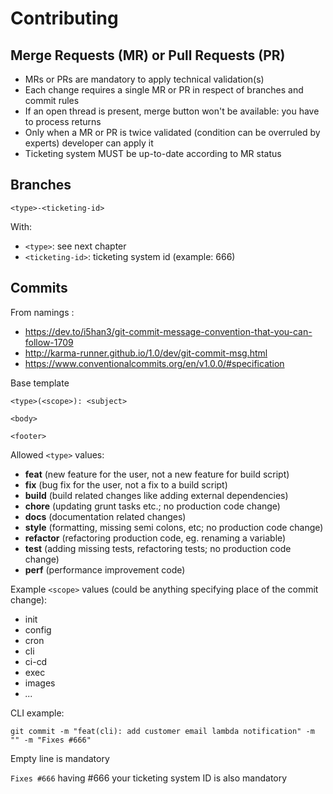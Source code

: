 # Contributing

## Merge Requests (MR) or Pull Requests (PR)

- MRs or PRs are mandatory to apply technical validation(s)
- Each change requires a single MR or PR in respect of branches and commit rules
- If an open thread is present, merge button won't be available: you have to process returns
- Only when a MR or PR is twice validated (condition can be overruled by experts) developer can apply it
- Ticketing system MUST be up-to-date according to MR status

## Branches

```
<type>-<ticketing-id>
```

With:

- `<type>`: see next chapter
- `<ticketing-id>`: ticketing system id (example: 666)

## Commits

From namings :

- https://dev.to/i5han3/git-commit-message-convention-that-you-can-follow-1709
- http://karma-runner.github.io/1.0/dev/git-commit-msg.html
- https://www.conventionalcommits.org/en/v1.0.0/#specification

Base template

```
<type>(<scope>): <subject>

<body>

<footer>
```

Allowed `<type>` values:
- **feat** (new feature for the user, not a new feature for build script)
- **fix** (bug fix for the user, not a fix to a build script)
- **build** (build related changes like adding external dependencies)
- **chore** (updating grunt tasks etc.; no production code change)
- **docs** (documentation related changes)
- **style** (formatting, missing semi colons, etc; no production code change)
- **refactor** (refactoring production code, eg. renaming a variable)
- **test** (adding missing tests, refactoring tests; no production code change)
- **perf** (performance improvement code)


Example `<scope>` values (could be anything specifying place of the commit change):
- init
- config
- cron
- cli
- ci-cd
- exec
- images
- *...*

CLI example: 

```
git commit -m "feat(cli): add customer email lambda notification" -m "" -m "Fixes #666"
```

Empty line is mandatory

`Fixes #666` having #666 your ticketing system ID is also mandatory
